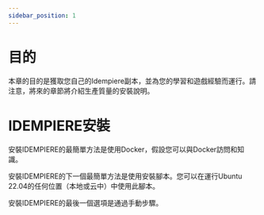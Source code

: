 ```yaml
---
sidebar_position: 1
---
```

# 目的

本章的目的是獲取您自己的Idempiere副本，並為您的學習和遊戲經驗而運行。請注意，將來的章節將介紹生產質量的安裝說明。

# IDEMPIERE安裝

安裝IDEMPIERE的最簡單方法是使用Docker，假設您可以與Docker訪問和知識。

安裝IDEMPIERE的下一個最簡單方法是使用安裝腳本。您可以在運行Ubuntu 22.04的任何位置（本地或云中）中使用此腳本。

安裝IDEMPIERE的最後一個選項是通過手動步驟。
